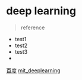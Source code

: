# deep learning

> reference
- test1
- test2
- test3
-
[百度]("https://www.baidu.com/")
[mit_deeplearning]("http://www.deeplearningbook.org/")
